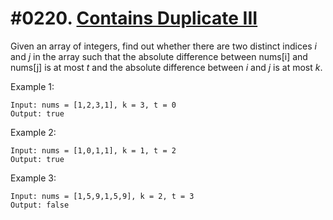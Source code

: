 # #0220. [Contains Duplicate III](https://leetcode.com/problems/contains-duplicate-iii/description/) 

Given an array of integers, find out whether there are two distinct indices _i_ and _j_ in the array such that the absolute difference between nums[i] and nums[j] is at most _t_ and the absolute difference between _i_ and _j_ is at most _k_.

Example 1:

    Input: nums = [1,2,3,1], k = 3, t = 0
    Output: true
    

Example 2:
    
    Input: nums = [1,0,1,1], k = 1, t = 2
    Output: true
    

Example 3:

    Input: nums = [1,5,9,1,5,9], k = 2, t = 3
    Output: false